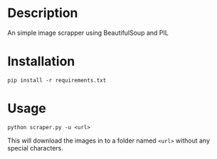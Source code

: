 # Description
An simple image scrapper using BeautifulSoup and PIL

# Installation
```
pip install -r requirements.txt
```

# Usage
```
python scraper.py -u <url>
```

This will download the images in to a folder named ```<url>``` without any special characters.
